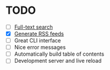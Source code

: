 # TODO
- [ ] [Full-text search](https://lunrjs.com/)
- [X] [Generate RSS feeds](https://validator.w3.org/feed/check.cgi)
- [ ] Great CLI interface
- [ ] Nice error messages
- [ ] Automatically build table of contents
- [ ] Development server and live reload
